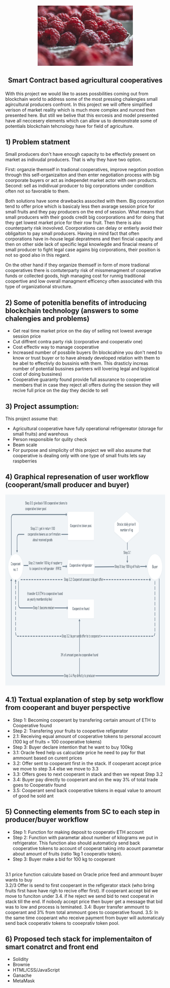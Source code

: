 
<p align="center">
<img src =".\pictures\red-2650342_1920.jpg" width="300")
</p> 


## <p align="center"> Smart Contract based agricultural cooperatives </p>


With this project we would like to asses possbilities coming out from blockchain world to address some of the most pressing chalengies small agircultural producers confront. In this project we will offere simplified verison of market reality which is much more complex and nunced then presented here. But still we belive that this exrcesis and model presented have all neccesery elements which can allow us to demonstrate some of potentials blockchain tehcnology have for field of agriculture.


## 1) Problem statment

Small producers don't have enough capacity to be effectivly present on market as indivudal producers. That is why they have two option.

First: organzie themself in tradional cooperatives, improve negotion postion through this self-organizaiton and then enter negotiation  process with big coorporate buyers or act as independet market actor with own products. Second: sell as indidivual producer to big corporations under condition often not so favorable to them. 

Both solutions have some drawbacks associted with them. Big coorporation tend to offer price which is basicaly less then avarage session price for small fruits and they pay producers on the end of session. What means that small producers with their goods credit big coorporations and for doing that they get lowest market price for their row fruit. Then there is also counterparty risk inovolved. Coorporations can delay or entierly avoid their obligaiton to pay small producers. Having in mind fact that often corporations have in-house legal depratmens and theri fincial capacity and then on other side lack of specific legal knowlegde and finacial means of small producer to fight legal case agains big corporations, their position is not so good also in this regard. 

On the other hand if they organize themself in form of more tradional cooperatives there is contuterparty risk of missmenagment of cooperative funds or collected goods, high managing cost for runnig traditional coopertive and low overall managment efficency often associated with this type of organizational structure.  

## 2) Some of potenitla benefits of introducing blockchain technology (answers to some chalengies and problems)

- Get real time market price on the day of selling not lowest average session price
- Cut diffrent contra party risk (corporative and cooperativ one)
- Cost effectiv way to manage cooperative
- Increased number of possbile buyers (In blockcahine you don't need to know or trust buyer or to have already developed relation with them to be abel to effectivly do bussinis with them. This drasticly increas number of potential bussines partners will lovering legal and logistical cost of doing bussines)
- Cooperative guaranty found provide full assurance to cooperative members that in case they reject all offers during the session they will recive full price on the day they decide to sell 


## 3) Project assumption:
This project assume that:
- Agricultural cooperative have fully operational refrigereator (storage for small fruits) and warehous
- Person responsible for qulity check  
- Beam scale
- For purpose and simplicity of this project we will also assume that cooperative is dealing only with one type of small fruits lets say raspberries

## 4) Graphical represenation of user workflow (cooperant/small producer and buyer)

<p align="center">
<img src =".\pictures\Logic@2x.png" width="1000" height="600")
</p> 

## 4.1) Textual explanation of step by setp workflow from cooperant and buyer perspective
- Step 1: Becoming cooperant by transfering certain amount of ETH to Cooperative found
- Step 2: Transfering your fruits to coopertive refigerator 
- 2.1: Receiving equal amount of cooperative tokens to personal account (100 kg of fruits = 100 cooperative tokens)
- Step 3: Buyer declare intention that he want to buy 100kg
- 3.1: Oracle feed help us calcuclate price he need to pay for that ammount based on curent prices
- 3.2: Offer sent to cooperant first in the stack. If cooperant accept price we move to step 3.4 else we move to 3.3
- 3.3: Offers goes to next cooperant in stack and then we repeat Step 3.2 
- 3.4: Buyer pay directly to cooperant and on the way 3% of total trade goes to Cooperativ found
- 3.5: Cooperant send back cooperative tokens in equal value to amount of good he sold ant 


## 5) Connecting elements from SC to each step in producer/buyer workflow

- Step 1: Function for making deposit to cooperativ ETH account
- Step 2: Function with parametar about number of kilograms we put in refrigerator. This function also should automaticly send back cooperative tokens to account of cooperat taking into acount parametar about amount of fruits (ratio 1kg 1 cooperativ token). 
- Step 3: Buyer make a bid for 100 kg to cooperant 
<br/>
    3.1 price function calculate based on Oracle price feed and ammount buyer wants to buy 
    <br/>
    3.2/3 Offer is send to first cooperant in the refigerator stack (who bring fruits first have have righ to recive offer first). If cooperant accept bid we move to funciton under 3.4. if he reject we send bid to next cooperat in stack till the end. If nobody accept price then buyer get a message that bid was to low and process is teminated.
    3.4: Buyer transfer ammount to cooperant and 3% from total ammount goes to cooperative found. 
    3.5: In the same time cooperant who receive payment from buyer will automaticaly send back cooperativ tokens to cooeprativ token pool.      



## 6) Proposed tech stack for implementaiton of smart conatrct and front end
- Solidity
- Brownie
- HTML/CSS/JavaScript
- Ganache
- MetaMask


